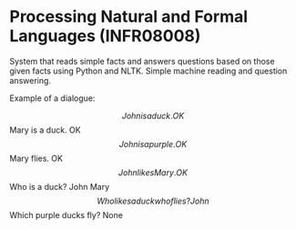 # Processing Natural and Formal Languages (INFR08008)

System that reads simple facts and answers questions based on those given facts using Python and NLTK.
Simple machine reading and question answering.

Example of a dialogue:

$$ John is a duck.
    OK
$$ Mary is a duck.
    OK
$$ John is a purple.
    OK
$$ Mary flies.
    OK
$$ John likes Mary.
    OK
$$ Who is a duck?
    John  Mary
$$ Who likes a duck who flies?
    John
$$ Which purple ducks fly?
    None
